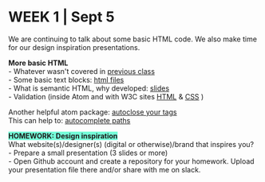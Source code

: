 <h1>WEEK 1 | Sept 5 </h1>
<p>We are continuing to talk about some basic HTML code. We also make time for our design inspiration presentations.</p>

<p><strong>More basic HTML</strong><br>
- Whatever wasn't covered in <a href="../W1_Sept3">previous class</a> <br>
- Some basic text blocks: <a href="https://github.com/miraalibek/NYU_IDM_IntroToWeb/tree/master/W1_Sept5/code">html files</a><br>
- What is semantic HTML, why developed: <a href="IntrotoWeb_W1B_SemanticHTML.pdf">slides</a><br>
- Validation (inside Atom and with W3C sites <a href="https://validator.w3.org/#validate_by_upload">HTML</a> & <a href="https://jigsaw.w3.org/css-validator/#validate_by_upload">CSS</a> ) <br></p>
<p>Another helpful atom package: <a href="https://atom.io/packages/autoclose-html">autoclose your tags</a><br>
This can help to: <a href="https://atom.io/packages/autocomplete-paths">autocomplete paths</a></p>

<p><strong><span style="background-color: #75ffd8;">HOMEWORK: Design inspiration<span> </strong><br>
What website(s)/designer(s) (digital or otherwise)/brand that inspires you? <br>
- Prepare a small presentation (3 slides or more)<br>
- Open Github account and create a repository for your homework. Upload your presentation file there and/or share with me on slack.
</p>
